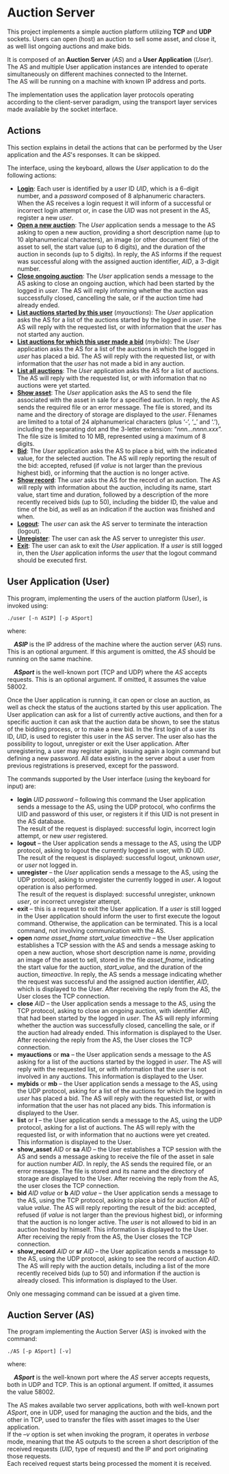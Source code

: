 # Auction Server

This project implements a simple auction platform utilizing **TCP** and **UDP** sockets. Users can open (host) an auction to sell some asset, and close it, as well list ongoing auctions and make bids.

It is composed of an **Auction Server** (_AS_) and a **User Application** (_User_). The AS and multiple User application instances are intended to operate simultaneously on different machines connected to the Internet.  \
The AS will be running on a machine with known IP address and ports.

The implementation uses the application layer protocols operating according to the client-server paradigm, using the transport layer services made available by the socket interface.

## Actions

This section explains in detail the actions that can be performed by the User application and the _AS_'s responses. It can be skipped.

The interface, using the keyboard, allows the _User_ application to do the following actions:
- <ins>**Login**</ins>: Each user is identified by a _user_ ID _UID_, which is a 6-digit number, and a _password_ composed of 8 alphanumeric characters. When the AS receives a login request it will inform of a successful or incorrect login attempt or, in case the _UID_ was not present in the AS, register a new _user_.
- <ins>**Open a new auction**</ins>: The _User_ application sends a message to the AS asking to open a new auction, providing a short description name (up to 10 alphanumerical characters), an image (or other document file) of the asset to sell, the start value (up to 6 digits), and the duration of the auction in seconds (up to 5 digits). In reply, the AS informs if the request was successful along with the assigned auction identifier, _AID_, a 3-digit number.
- <ins>**Close ongoing auction**</ins>: The _User_ application sends a message to the AS asking to close an ongoing auction, which had been started by the logged in _user_. The AS will reply informing whether the auction was successfully closed, cancelling the sale, or if the auction time had already ended.
- <ins>**List auctions started by this user**</ins> (_myauctions_): The _User_ application asks the AS for a list of the auctions started by the logged in _user_. The AS will reply with the requested list, or with information that the _user_ has not started any auction.
- <ins>**List auctions for which this user made a bid**</ins> (_mybids_): The _User_ application asks the AS for a list of the auctions in which the logged in _user_ has placed a bid. The AS will reply with the requested list, or with information that the _user_ has not made a bid in any auction.
- <ins>**List all auctions**</ins>: The _User_ application asks the AS for a list of auctions. The AS will reply with the requested list, or with information that no auctions were yet started.
- <ins>**Show asset**</ins>: The _User_ application asks the AS to send the file associated with the asset in sale for a specified auction. In reply, the AS sends the required file or an error message. The file is stored, and its name and the directory of storage are displayed to the _user_. Filenames are limited to a total of 24 alphanumerical characters (plus ‘-‘, ‘_’ and ‘.’), including the separating dot and the 3-letter extension: “_nnn…nnnn.xxx_”. The file size is limited to 10 MB, represented using a maximum of 8 digits.
- <ins>**Bid**</ins>: The _User_ application asks the AS to place a bid, with the indicated value, for the selected auction. The AS will reply reporting the result of the bid: accepted, refused (if _value_ is not larger than the previous highest bid), or informing that the auction is no longer active.
- <ins>**Show record**</ins>: The _user_ asks the AS for the record of an auction. The AS will reply with information about the auction, including its name, start value, start time and duration, followed by a description of the more recently received bids (up to 50), including the bidder ID, the value and time of the bid, as well as an indication if the auction was finished and when.
- <ins>**Logout**</ins>: The _user_ can ask the AS server to terminate the interaction (logout).
- <ins>**Unregister**</ins>: The user can ask the AS server to unregister this _user_.
- <ins>**Exit**</ins>: The user can ask to exit the _User_ application. If a _user_ is still logged in, then the _User_ application informs the _user_ that the logout command should be executed first.

## User Application (User)

This program, implementing the users of the auction platform (User), is invoked using:

```./user [-n ASIP] [-p ASport]```

where:

&nbsp;&nbsp;&nbsp;&nbsp;**_ASIP_** is the IP address of the machine where the auction server (_AS_) runs. This is an optional argument. If this argument is omitted, the _AS_ should be running on the same machine.

&nbsp;&nbsp;&nbsp;&nbsp;**_ASport_** is the well-known port (TCP and UDP) where the _AS_ accepts requests. This is an optional argument. If omitted, it assumes the value 58002.

Once the User application is running, it can open or close an auction, as well as check the status of the auctions started by this user application. The User application can ask for a list of currently active auctions, and then for a specific auction it can ask that the auction data be shown, to see the status of the bidding process, or to make a new bid. In the first login of a user its ID, _UID_, is used to register this user in the AS server. The user also has the possibility to logout, unregister or exit the User application. After unregistering, a user may register again, issuing again a login command but defining a new password. All data existing in the server about a user from previous registrations is preserved, except for the password. 

The commands supported by the User interface (using the keyboard for input) are:

- **login** _UID password_ – following this command the User application sends a message to the AS, using the UDP protocol, who confirms the UID and password of this user, or registers it if this UID is not present in the AS database.  \
The result of the request is displayed: successful login, incorrect login attempt, or new _user_ registered.
- **logout** – the User application sends a message to the AS, using the UDP protocol, asking to logout the currently logged in user, with ID _UID_.  \
The result of the request is displayed: successful logout, unknown _user_, or _user_ not logged in.
- **unregister** – the _User_ application sends a message to the AS, using the UDP protocol, asking to unregister the currently logged in _user_. A logout operation is also performed.  \
The result of the request is displayed: successful unregister, unknown _user_, or incorrect unregister attempt.
- **exit** – this is a request to exit the User application. If a _user_ is still logged in the User application should inform the user to first execute the logout command. Otherwise, the application can be terminated. This is a local command, not
involving communication with the AS.
- **open** _name asset_fname start_value timeactive_ – the User application establishes a TCP session with the AS and sends a message asking to open a new auction, whose short description name is _name_, providing an image of the asset to sell, stored in the file _asset_fname_, indicating the start value for the auction, _start_value_, and the duration of the auction, _timeactive_. In reply, the AS sends a message indicating whether the request was successful and the assigned auction identifier, _AID_, which is displayed to the User. After receiving the reply from the AS, the User closes the TCP connection.
- **close** _AID_ – the User application sends a message to the AS, using the TCP protocol, asking to close an ongoing auction, with identifier _AID_, that had been started by the logged in _user_. The AS will reply informing whether the auction was successfully closed, cancelling the sale, or if the auction had already ended. This information is displayed to the User. After receiving the reply from the AS, the User closes the TCP connection.
- **myauctions** or **ma** – the User application sends a message to the AS asking for a list of the auctions started by the logged in _user_. The AS will reply with the requested list, or with information that the _user_ is not involved in any auctions. This information is displayed to the User.
- **mybids** or **mb** – the User application sends a message to the AS, using the UDP protocol, asking for a list of the auctions for which the logged in _user_ has placed a bid. The AS will reply with the requested list, or with information that the user has not placed any bids. This information is displayed to the User.
- **list** or **l** – the User application sends a message to the AS, using the UDP protocol, asking for a list of auctions. The AS will reply with the requested list, or with information that no auctions were yet created. This information is displayed to the User.
- **show_asset** _AID_ or **sa** _AID_ – the User establishes a TCP session with the AS and sends a message asking to receive the file of the asset in sale for auction number _AID_. In reply, the AS sends the required file, or an error message. The file is stored and its name and the directory of storage are displayed to the User. After receiving the reply from the AS, the user closes the TCP connection.
- **bid** _AID_ _value_ or **b** _AID_ _value_ – the User application sends a message to the AS, using the TCP protocol, asking to place a bid for auction _AID_ of value _value_. The AS will reply reporting the result of the bid: accepted, refused (if _value_ is not larger than the previous highest bid), or informing that the auction is no longer active. The _user_ is not allowed to bid in an auction hosted by himself. This information is displayed to the User. After receiving the reply from the AS, the User closes the TCP connection.
- **show_record** _AID_ or **sr** _AID_ – the User application sends a message to the AS, using the UDP protocol, asking to see the record of auction _AID_. The AS will reply with the auction details, including a list of the more recently received bids (up to 50) and information if the auction is already closed. This information is displayed to the User.

Only one messaging command can be issued at a given time.

## Auction Server (AS)

The program implementing the Auction Server (AS) is invoked with the command:

```./AS [-p ASport] [-v]```

where:

&nbsp;&nbsp;&nbsp;&nbsp;**_ASport_** is the well-known port where the _AS_ server accepts requests, both in UDP and TCP. This is an optional argument. If omitted, it assumes the value 58002.

The AS makes available two server applications, both with well-known port _ASport_, one in UDP, used for managing the auction and the bids, and the other in TCP, used to transfer the files with asset images to the User application.  \
If the _–v_ option is set when invoking the program, it operates in _verbose_ mode, meaning that the AS outputs to the screen a short description of the received requests (_UID_, type of request) and the IP and port originating those requests.  \
Each received request starts being processed the moment it is received.